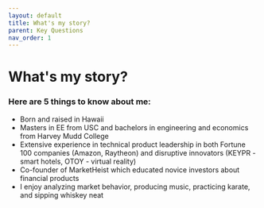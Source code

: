 ```yaml
---
layout: default
title: What's my story?
parent: Key Questions
nav_order: 1
---
```


# What's my story?

### Here are 5 things to know about me:
* Born and raised in Hawaii
* Masters in EE from USC and bachelors in engineering and economics from Harvey Mudd College
* Extensive experience in technical product leadership in both Fortune 100 companies (Amazon, Raytheon) and disruptive innovators (KEYPR - smart hotels, OTOY - virtual reality)
* Co-founder of MarketHeist which educated novice investors about financial products
* I enjoy analyzing market behavior, producing music, practicing karate, and sipping whiskey neat
